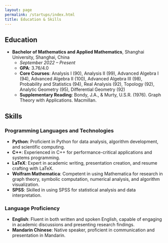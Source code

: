 ```yaml
---
layout: page
permalink: /startups/index.html
title: Education & Skills
---
```

## Education
- **Bachelor of Mathematics and Applied Mathematics**, Shanghai University, Shanghai, China
  - *September 2022 – Present*
  - **GPA**: 3.76/4.0
  - **Core Courses**: Analysis I (90), Analysis II (99), Advanced Algebra I (94), Advanced Algebra II (100), Advanced Algebra III (98), Probability and Statistics (94), Real Analysis (92), Topology (92), Analytic Geometry (95), Differential Geometry (92)
  - **Supplementary Reading**: Bondy, J.A., & Murty, U.S.R. (1976). Graph Theory with Applications. Macmillan.

## Skills

### Programming Languages and Technologies
- **Python**: Proficient in Python for data analysis, algorithm development, and scientific computing.
- **C++**: Experienced in C++ for performance-critical applications and systems programming.
- **LaTeX**: Expert in academic writing, presentation creation, and resume crafting with LaTeX.
- **Wolfram Mathematica**: Competent in using Mathematica for research in graph theory, symbolic computation, numerical analysis, and algorithm visualization.
- **SPSS**: Skilled in using SPSS for statistical analysis and data interpretation.

### Language Proficiency
- **English**: Fluent in both written and spoken English, capable of engaging in academic discussions and presenting research findings.
- **Mandarin Chinese**: Native speaker, proficient in communication and presentation in Mandarin.

